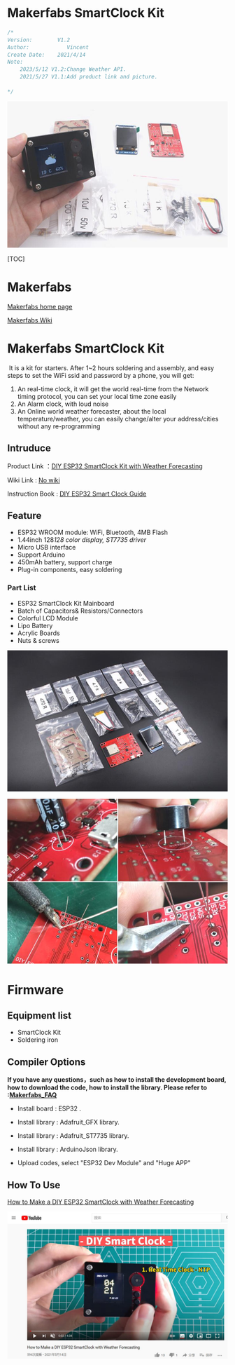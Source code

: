 # Makerfabs SmartClock Kit

```c++
/*
Version:        V1.2
Author:            Vincent
Create Date:    2021/4/14
Note:
    2023/5/12 V1.2:Change Weather API.
    2021/5/27 V1.1:Add product link and picture.

*/
```

![](md_pic/main.jpg)

[TOC]

# Makerfabs

[Makerfabs home page](https://www.makerfabs.com/)

[Makerfabs Wiki](https://makerfabs.com/wiki/index.php?title=Main_Page)

# Makerfabs SmartClock Kit

​    It is a kit for starters. After 1~2 hours soldering and assembly, and easy steps to set the WiFi ssid and password by a phone, you will get: 

1. An real-time clock, it will get the world real-time from the Network timing protocol, you can set your local time zone easily 
2. An Alarm clock, with loud noise 
3. An Online world weather forecaster, about the local temperature/weather, you can easily change/alter your address/cities without any re-programming

## Intruduce

Product Link ：[DIY ESP32 SmartClock Kit with Weather Forecasting](https://www.makerfabs.com/diy-esp32-smartclock-kit.html) 

Wiki Link :  [No wiki]() 

Instruction Book : [DIY ESP32 Smart Clock Guide](https://www.makerfabs.com/desfile/files/DIY-ESP32-SmartClock-Guide-V1-5.pdf) 

## Feature

- ESP32 WROOM module: WiFi, Bluetooth, 4MB Flash
- 1.44inch 128*128 color display, ST7735 driver*
- Micro USB interface
- Support Arduino
- 450mAh battery, support charge
- Plug-in components, easy soldering

### Part List

- ESP32 SmartClock Kit Mainboard
- Batch of Capacitors& Resistors/Connectors
- Colorful LCD Module
- Lipo Battery
- Acrylic Boards
- Nuts & screws

![front](md_pic/front.jpg)

![back](md_pic/back.jpg)

# Firmware

## Equipment list

- SmartClock Kit
- Soldering iron

## Compiler Options

**If you have any questions，such as how to install the development board, how to download the code, how to install the library. Please refer to :[Makerfabs_FAQ](https://github.com/Makerfabs/Makerfabs_FAQ)**

- Install board : ESP32 .

- Install library : Adafruit_GFX library.

- Install library : Adafruit_ST7735 library.

- Install library : ArduinoJson library.

- Upload codes, select "ESP32 Dev Module" and "Huge APP"

## How To Use

[How to Make a DIY ESP32 SmartClock with Weather Forecasting](https://www.youtube.com/watch?v=e5g6aSs4Ocg&t=6s)

![Howtouse](md_pic/howtouse.jpg)